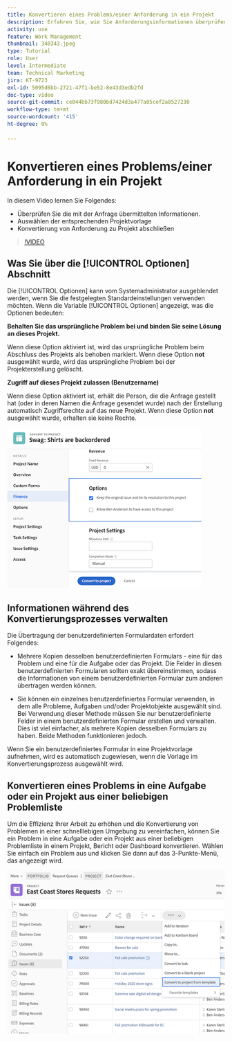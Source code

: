 ```yaml
---
title: Konvertieren eines Problems/einer Anforderung in ein Projekt
description: Erfahren Sie, wie Sie Anforderungsinformationen überprüfen, die richtige Projektvorlage auswählen und die Anforderung in ein Projekt konvertieren können.
activity: use
feature: Work Management
thumbnail: 340343.jpeg
type: Tutorial
role: User
level: Intermediate
team: Technical Marketing
jira: KT-9723
exl-id: 5095d6bb-2721-47f1-be52-8e43d3edb2fd
doc-type: video
source-git-commit: ce044bb73f980bd7424d3a477a05cef2a8527230
workflow-type: tm+mt
source-wordcount: '415'
ht-degree: 0%

---
```


# Konvertieren eines Problems/einer Anforderung in ein Projekt

In diesem Video lernen Sie Folgendes:

* Überprüfen Sie die mit der Anfrage übermittelten Informationen.
* Auswählen der entsprechenden Projektvorlage
* Konvertierung von Anforderung zu Projekt abschließen

>[!VIDEO](https://video.tv.adobe.com/v/340343/?quality=12&learn=on)

## Was Sie über die [!UICONTROL Optionen] Abschnitt

Die [!UICONTROL Optionen] kann vom Systemadministrator ausgeblendet werden, wenn Sie die festgelegten Standardeinstellungen verwenden möchten. Wenn die Variable [!UICONTROL Optionen] angezeigt, was die Optionen bedeuten:

**Behalten Sie das ursprüngliche Problem bei und binden Sie seine Lösung an dieses Projekt.**

Wenn diese Option aktiviert ist, wird das ursprüngliche Problem beim Abschluss des Projekts als behoben markiert. Wenn diese Option **not** ausgewählt wurde, wird das ursprüngliche Problem bei der Projekterstellung gelöscht.

**Zugriff auf dieses Projekt zulassen (Benutzername)**

Wenn diese Option aktiviert ist, erhält die Person, die die Anfrage gestellt hat (oder in deren Namen die Anfrage gesendet wurde) nach der Erstellung automatisch Zugriffsrechte auf das neue Projekt. Wenn diese Option **not** ausgewählt wurde, erhalten sie keine Rechte.

![Ein Bild eines Projektbildschirms mit Konvertierungsoptionen](assets/conversion-options.png)


## Informationen während des Konvertierungsprozesses verwalten

Die Übertragung der benutzerdefinierten Formulardaten erfordert Folgendes:

* Mehrere Kopien desselben benutzerdefinierten Formulars - eine für das Problem und eine für die Aufgabe oder das Projekt. Die Felder in diesen benutzerdefinierten Formularen sollten exakt übereinstimmen, sodass die Informationen von einem benutzerdefinierten Formular zum anderen übertragen werden können.

* Sie können ein einzelnes benutzerdefiniertes Formular verwenden, in dem alle Probleme, Aufgaben und/oder Projektobjekte ausgewählt sind. Bei Verwendung dieser Methode müssen Sie nur benutzerdefinierte Felder in einem benutzerdefinierten Formular erstellen und verwalten. Dies ist viel einfacher, als mehrere Kopien desselben Formulars zu haben. Beide Methoden funktionieren jedoch.

Wenn Sie ein benutzerdefiniertes Formular in eine Projektvorlage aufnehmen, wird es automatisch zugewiesen, wenn die Vorlage im Konvertierungsprozess ausgewählt wird.

## Konvertieren eines Problems in eine Aufgabe oder ein Projekt aus einer beliebigen Problemliste

Um die Effizienz Ihrer Arbeit zu erhöhen und die Konvertierung von Problemen in einer schnelllebigen Umgebung zu vereinfachen, können Sie ein Problem in eine Aufgabe oder ein Projekt aus einer beliebigen Problemliste in einem Projekt, Bericht oder Dashboard konvertieren. Wählen Sie einfach ein Problem aus und klicken Sie dann auf das 3-Punkte-Menü, das angezeigt wird.

![Ein Bild eines Projektbildschirms mit Konvertierungsoptionen für Probleme](assets/convert-from-a-list.png)
